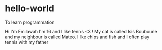 # hello-world
To learn programmation

Hi I'm Emilawah I'm 16 and I like tennis <3 ! 
My cat is called Isis Bouboune and my neighbour is called Mateo. 
I like chips and fish and I often play tennis with my father
